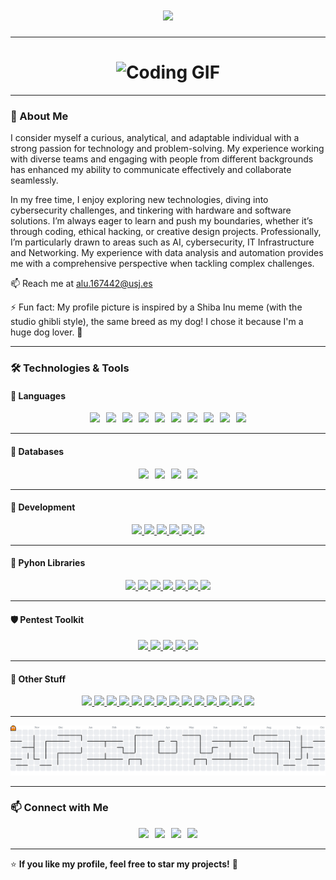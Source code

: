 <h1 align="center">
  <img src="https://readme-typing-svg.demolab.com?font=Fira+Code&size=24&pause=1000&color=F7F7F7&center=true&vCenter=true&width=600&lines=Hi+there!+I'm+Maximo+🚀;Passionate+Engineer+%26+Tech+Enthusiast!">
</h1>

---

<h1 align="center">
  <img src="https://tenor.com/view/cats-cat-computer-gif-15556901.gif" alt="Coding GIF">
</h1>

---

### 📖 About Me
I consider myself a curious, analytical, and adaptable individual with a strong passion for technology and problem-solving. My experience working with diverse teams and engaging with people from different backgrounds has enhanced my ability to communicate effectively and collaborate seamlessly.

In my free time, I enjoy exploring new technologies, diving into cybersecurity challenges, and tinkering with hardware and software solutions. I’m always eager to learn and push my boundaries, whether it’s through coding, ethical hacking, or creative design projects.
Professionally, I’m particularly drawn to areas such as AI, cybersecurity, IT Infrastructure and Networking. My experience with data analysis and automation provides me with a comprehensive perspective when tackling complex challenges.

📫 Reach me at [alu.167442@usj.es](mailto:alu.167442@usj.es)  

⚡ Fun fact: My profile picture is inspired by a Shiba Inu meme (with the studio ghibli style), the same breed as my dog! I chose it because I'm a huge dog lover. 🐶

---

### 🛠 Technologies & Tools

#### 🚀 Languages
<div align="center" style="display: flex; flex-wrap: wrap; gap: 10px; justify-content: center;">
  <a href="https://devdocs.io/c/">
    <img src="https://img.shields.io/badge/C-A8B9CC?style=for-the-badge&logo=c&logoColor=white">
  </a>
  <a href="https://cplusplus.com/doc/">
    <img src="https://img.shields.io/badge/C++-00599C?style=for-the-badge&logo=c%2b%2b&logoColor=white">
  </a>
  <a href="https://docs.oracle.com/en/java/">
    <img src="https://img.shields.io/badge/Java-007396?style=for-the-badge&logo=java&logoColor=white">
  </a>
  <a href="https://docs.python.org/3/">
    <img src="https://img.shields.io/badge/Python-3776AB?style=for-the-badge&logo=python&logoColor=white">
  </a>
  <a href="https://developer.mozilla.org/en-US/docs/Web/JavaScript">
    <img src="https://img.shields.io/badge/JavaScript-F7DF1E?style=for-the-badge&logo=javascript&logoColor=black">
  </a>
  <a href="https://www.arduino.cc/reference/en/">
    <img src="https://img.shields.io/badge/Arduino-00979D?style=for-the-badge&logo=arduino&logoColor=white">
  </a>
  <a href="https://www.gnu.org/software/bash/">
    <img src="https://img.shields.io/badge/Bash-121011?style=for-the-badge&logo=gnu-bash&logoColor=white">
  </a>
  <a href="https://www.sqltutorial.org/">
    <img src="https://img.shields.io/badge/SQL-4479A1?style=for-the-badge&logo=postgresql&logoColor=white">
  </a>
  <a href="https://www.r-project.org/">
    <img src="https://img.shields.io/badge/R-276DC3?style=for-the-badge&logo=r&logoColor=white">
  </a>
  <a href="https://kotlinlang.org/docs/home.html">
    <img src="https://img.shields.io/badge/Kotlin-0095D5?style=for-the-badge&logo=kotlin&logoColor=white">
  </a>
</div>


---

#### 💾 Databases
<div align="center" style="display: flex; flex-wrap: wrap; gap: 10px; justify-content: center;">
  <a href="https://redis.io/documentation">
    <img src="https://img.shields.io/badge/Redis-DC382D?style=for-the-badge&logo=redis&logoColor=white">
  </a>
  <a href="https://www.postgresql.org/docs/">
    <img src="https://img.shields.io/badge/PostgreSQL-336791?style=for-the-badge&logo=postgresql&logoColor=white">
  </a>
  <a href="https://www.mongodb.com/docs/">
    <img src="https://img.shields.io/badge/MongoDB-47A248?style=for-the-badge&logo=mongodb&logoColor=white">
  </a>
  <a href="https://dev.mysql.com/doc/">
    <img src="https://img.shields.io/badge/MySQL-4479A1?style=for-the-badge&logo=mysql&logoColor=white">
  </a>
</div>

---

#### 🔧 Development  

<div align="center">
  <a href="https://react.dev/docs/getting-started">
    <img src="https://img.shields.io/badge/React-61DAFB?style=for-the-badge&logo=react&logoColor=black">
  </a>
  <a href="https://nodejs.org/en/docs">
    <img src="https://img.shields.io/badge/Node.js-339933?style=for-the-badge&logo=node.js&logoColor=white">
  </a>
    <a href="https://developer.mozilla.org/en-US/docs/Web/HTML">
    <img src="https://img.shields.io/badge/HTML5-E34F26?style=for-the-badge&logo=html5&logoColor=white">
  </a>
  <a href="https://developer.mozilla.org/en-US/docs/Web/CSS">
    <img src="https://img.shields.io/badge/CSS3-1572B6?style=for-the-badge&logo=css3&logoColor=white">
  </a>
  <a href="https://developer.mozilla.org/en-US/docs/Web/JavaScript">
    <img src="https://img.shields.io/badge/JavaScript-F7DF1E?style=for-the-badge&logo=javascript&logoColor=black">
  </a>
  <a href="https://www.python.org/doc/">
    <img src="https://img.shields.io/badge/Python-3776AB?style=for-the-badge&logo=python&logoColor=white">
  </a>
</div>

---

#### 🧠 Pyhon Libraries  

<div align="center">
  <a href="https://numpy.org/doc/">
    <img src="https://img.shields.io/badge/Numpy-013243?style=for-the-badge&logo=numpy&logoColor=white">
  </a>
  <a href="https://pandas.pydata.org/docs/">
    <img src="https://img.shields.io/badge/Pandas-150458?style=for-the-badge&logo=pandas&logoColor=white">
  </a>
  <a href="https://opencv.org/">
    <img src="https://img.shields.io/badge/OpenCV-5C3EE8?style=for-the-badge&logo=opencv&logoColor=white">
  </a>
  <a href="https://google.github.io/mediapipe/">
    <img src="https://img.shields.io/badge/MediaPipe-FF6F00?style=for-the-badge&logo=google&logoColor=white">
  </a>
  <a href="https://github.com/serengil/deepface">
    <img src="https://img.shields.io/badge/DeepFace-000000?style=for-the-badge&logo=deepface&logoColor=white">
  </a>
  <a href="https://scikit-learn.org/stable/">
    <img src="https://img.shields.io/badge/Scikit--Learn-F7931E?style=for-the-badge&logo=scikit-learn&logoColor=white">
  </a>
  <a href="https://matplotlib.org/stable/contents.html">
    <img src="https://img.shields.io/badge/Matplotlib-11557C?style=for-the-badge&logo=matplotlib&logoColor=white">
  </a>
</div>

---

#### 🛡 Pentest Toolkit  
<div align="center">
  <a href="https://www.kali.org/docs/">
    <img src="https://img.shields.io/badge/Kali_Linux-557C94?style=for-the-badge&logo=kali-linux&logoColor=white">
  </a>
  <a href="https://docs.metasploit.com/">
    <img src="https://img.shields.io/badge/Metasploit-1572B6?style=for-the-badge&logo=metasploit&logoColor=white">
  </a>
  <a href="https://nmap.org/book/man.html">
    <img src="https://img.shields.io/badge/Nmap-00479C?style=for-the-badge&logo=nmap&logoColor=white">
  </a>
  <a href="https://portswigger.net/burp/documentation">
    <img src="https://img.shields.io/badge/Burp_Suite-FF7139?style=for-the-badge&logo=burp-suite&logoColor=white">
  </a>
  <a href="https://www.wireshark.org/docs/">
    <img src="https://img.shields.io/badge/Wireshark-1679A7?style=for-the-badge&logo=wireshark&logoColor=white">
  </a>
</div>

---

#### 🎯 Other Stuff  
<div align="center">
  <a href="https://www.linux.org/pages/download/">
    <img src="https://img.shields.io/badge/Linux-FCC624?style=for-the-badge&logo=linux&logoColor=black">
  </a>
  <a href="https://docs.docker.com/">
    <img src="https://img.shields.io/badge/Docker-2496ED?style=for-the-badge&logo=docker&logoColor=white">
  </a>
  <a href="https://ubuntu.com/tutorials">
    <img src="https://img.shields.io/badge/Ubuntu-E95420?style=for-the-badge&logo=ubuntu&logoColor=white">
  </a>
  <a href="https://www.debian.org/doc/">
    <img src="https://img.shields.io/badge/Debian-A81D33?style=for-the-badge&logo=debian&logoColor=white">
  </a>
  <a href="https://www.raspberrypi.com/documentation/">
    <img src="https://img.shields.io/badge/Raspberry_Pi-A22846?style=for-the-badge&logo=raspberry-pi&logoColor=white">
  </a>
  <a href="https://www.autodesk.com/products/fusion-360/overview">
    <img src="https://img.shields.io/badge/Fusion_360-FFB100?style=for-the-badge&logo=autodesk&logoColor=black">
  </a>
  <a href="https://code.visualstudio.com/">
    <img src="https://img.shields.io/badge/VS_Code-007ACC?style=for-the-badge&logo=visual-studio-code&logoColor=white">
  </a>
  <a href="https://git-scm.com/doc">
    <img src="https://img.shields.io/badge/Git-F05032?style=for-the-badge&logo=git&logoColor=white">
  </a>
  <a href="https://www.markdownguide.org/">
    <img src="https://img.shields.io/badge/Markdown-000000?style=for-the-badge&logo=markdown&logoColor=white">
  </a>
  <a href="https://developer.mozilla.org/en-US/docs/Web/HTML">
    <img src="https://img.shields.io/badge/HTML5-E34F26?style=for-the-badge&logo=html5&logoColor=white">
  </a>
  <a href="https://unity.com/">
    <img src="https://img.shields.io/badge/Unity-000000?style=for-the-badge&logo=unity&logoColor=white">
  </a>
  <a href="https://www.eclipse.org/documentation/">
    <img src="https://img.shields.io/badge/Eclipse-2C2255?style=for-the-badge&logo=eclipse&logoColor=white">
  </a>
  <a href="https://filezilla-project.org/">
    <img src="https://img.shields.io/badge/FileZilla-BF0000?style=for-the-badge&logo=filezilla&logoColor=white">
  </a>
  <a href="https://colab.research.google.com/">
    <img src="https://img.shields.io/badge/Google_Colab-F9AB00?style=for-the-badge&logo=google-colab&logoColor=black">
  </a>
</div>

---

![pacman contribution graph](https://raw.githubusercontent.com/mxz-11/mxz-11/output/pacman-contribution-graph.svg)

---

### 📫 Connect with Me  
<div align="center" style="display: flex; flex-wrap: wrap; gap: 10px; justify-content: center;">
  <a href="https://www.linkedin.com/in/maximo-valenciano-alvarez/">
    <img src="https://img.shields.io/badge/LinkedIn-0A66C2?style=for-the-badge&logo=linkedin&logoColor=white">
  </a>
  <a href="https://github.com/Mxz-11">
    <img src="https://img.shields.io/badge/GitHub-181717?style=for-the-badge&logo=github&logoColor=white">
  </a>
  <a href="https://makerworld.com/en/@max_zgz">
    <img src="https://img.shields.io/badge/MakerWorld-00AEEF?style=for-the-badge&logo=makerworld&logoColor=white">
  </a>
  <a href="https://wuolah.com/profile/Mxz11">
    <img src="https://img.shields.io/badge/Wuolah-FFD700?style=for-the-badge&logo=bookstack&logoColor=white">
  </a>
</div>

---

⭐ **If you like my profile, feel free to star my projects!** 🚀

